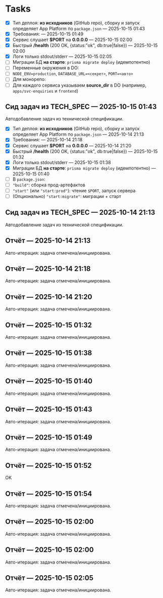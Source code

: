 # Tasks

- [x] Тип деплоя: **из исходников** (GitHub repo), сборку и запуск определяет App Platform по `package.json`  — 2025-10-15 01:43
- [x] Требования:  — 2025-10-15 01:49
- [x] Сервис слушает **$PORT** на **0.0.0.0**  — 2025-10-15 02:00
- [x] Быстрый **/health** (200 OK, {status:"ok", db:true|false})  — 2025-10-15 02:00
- [x] Логи только stdout/stderr  — 2025-10-15 02:05
- [ ] Миграции БД **на старте**: `prisma migrate deploy` (идемпотентно)
- [ ] Переменные окружения в DO:
- [ ] `NODE_ENV=production`, `DATABASE_URL=<секрет>`, `PORT=<авто>`
- [ ] Для монорепо:
- [ ] Для каждого сервиса указываем **source_dir** в DO (например, `apps/svc-enquiries` и `frontend`)

## Сид задач из TECH_SPEC — 2025-10-15 01:43
Автодобавление задач из технической спецификации.


- [x] Тип деплоя: **из исходников** (GitHub repo), сборку и запуск определяет App Platform по `package.json`  — 2025-10-14 21:13
- [x] Требования:  — 2025-10-14 21:18
- [x] Сервис слушает **$PORT** на **0.0.0.0**  — 2025-10-14 21:20
- [x] Быстрый **/health** (200 OK, {status:"ok", db:true|false})  — 2025-10-15 01:32
- [x] Логи только stdout/stderr  — 2025-10-15 01:38
- [x] Миграции БД **на старте**: `prisma migrate deploy` (идемпотентно)  — 2025-10-15 01:40
- [ ] В `package.json`:
- [ ] `"build"`: сборка прод-артефактов
- [ ] `"start"` (или `"start:prod"`): чтение `$PORT`, запуск сервера
- [ ] (Опционально) `"start:migrate"`: миграции + старт

## Сид задач из TECH_SPEC — 2025-10-14 21:13
Автодобавление задач из технической спецификации.

## Отчёт — 2025-10-14 21:13
Авто-итерация: задача отмечена/инициирована.

## Отчёт — 2025-10-14 21:18
Авто-итерация: задача отмечена/инициирована.

## Отчёт — 2025-10-14 21:20
Авто-итерация: задача отмечена/инициирована.

## Отчёт — 2025-10-15 01:32
Авто-итерация: задача отмечена/инициирована.

## Отчёт — 2025-10-15 01:38
Авто-итерация: задача отмечена/инициирована.

## Отчёт — 2025-10-15 01:40
Авто-итерация: задача отмечена/инициирована.

## Отчёт — 2025-10-15 01:43
Авто-итерация: задача отмечена/инициирована.

## Отчёт — 2025-10-15 01:49
Авто-итерация: задача отмечена/инициирована.

## Отчёт — 2025-10-15 01:52
OK

## Отчёт — 2025-10-15 01:54
Авто-итерация: задача отмечена/инициирована.

## Отчёт — 2025-10-15 02:00
Авто-итерация: задача отмечена/инициирована.

## Отчёт — 2025-10-15 02:00
Авто-итерация: задача отмечена/инициирована.

## Отчёт — 2025-10-15 02:05
Авто-итерация: задача отмечена/инициирована.
